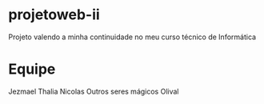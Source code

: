 # projetoweb-ii
Projeto valendo a minha continuidade no meu curso técnico de Informática

# Equipe
Jezmael
Thalia
Nicolas
Outros seres mágicos
Olival
